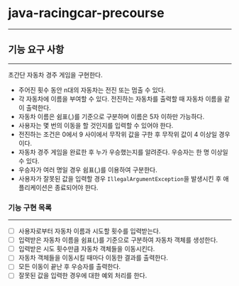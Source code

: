 # java-racingcar-precourse

---

## **기능 요구 사항**

---

초간단 자동차 경주 게임을 구현한다.
- 주어진 횟수 동안 n대의 자동차는 전진 또는 멈출 수 있다.
- 각 자동차에 이름을 부여할 수 있다. 전진하는 자동차를 출력할 때 자동차 이름을 같이 출력한다.
- 자동차 이름은 쉼표(,)를 기준으로 구분하며 이름은 5자 이하만 가능하다.
- 사용자는 몇 번의 이동을 할 것인지를 입력할 수 있어야 한다.
- 전진하는 조건은 0에서 9 사이에서 무작위 값을 구한 후 무작위 값이 4 이상일 경우이다.
- 자동차 경주 게임을 완료한 후 누가 우승했는지를 알려준다. 우승자는 한 명 이상일 수 있다.
- 우승자가 여러 명일 경우 쉼표(,)를 이용하여 구분한다.
- 사용자가 잘못된 값을 입력할 경우 `IllegalArgumentException`을 발생시킨 후 애플리케이션은 종료되어야 한다.


### **기능 구현 목록**

---

- [ ] 사용자로부터 자동차 이름과 시도할 횟수를 입력받는다. 
- [ ] 입력받은 자동차 이름을 쉼표(,)를 기준으로 구분하여 자동차 객체를 생성한다. 
- [ ] 입력받은 시도 횟수만큼 자동차 객체들을 이동시킨다. 
- [ ] 자동차 객체들을 이동시킬 때마다 이동한 결과를 출력한다. 
- [ ] 모든 이동이 끝난 후 우승자를 출력한다. 
- [ ] 잘못된 값을 입력한 경우에 대한 예외 처리를 한다.